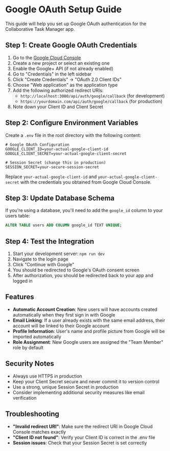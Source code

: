 # Google OAuth Setup Guide

This guide will help you set up Google OAuth authentication for the Collaborative Task Manager app.

## Step 1: Create Google OAuth Credentials

1. Go to the [Google Cloud Console](https://console.developers.google.com/)
2. Create a new project or select an existing one
3. Enable the Google+ API (if not already enabled)
4. Go to "Credentials" in the left sidebar
5. Click "Create Credentials" → "OAuth 2.0 Client IDs"
6. Choose "Web application" as the application type
7. Add the following authorized redirect URIs:
   - `http://localhost:3000/api/auth/google/callback` (for development)
   - `https://yourdomain.com/api/auth/google/callback` (for production)
8. Note down your Client ID and Client Secret

## Step 2: Configure Environment Variables

Create a `.env` file in the root directory with the following content:

```env
# Google OAuth Configuration
GOOGLE_CLIENT_ID=your-actual-google-client-id
GOOGLE_CLIENT_SECRET=your-actual-google-client-secret

# Session Secret (change this in production)
SESSION_SECRET=your-secure-session-secret
```

Replace `your-actual-google-client-id` and `your-actual-google-client-secret` with the credentials you obtained from Google Cloud Console.

## Step 3: Update Database Schema

If you're using a database, you'll need to add the `google_id` column to your users table:

```sql
ALTER TABLE users ADD COLUMN google_id TEXT UNIQUE;
```

## Step 4: Test the Integration

1. Start your development server: `npm run dev`
2. Navigate to the login page
3. Click "Continue with Google"
4. You should be redirected to Google's OAuth consent screen
5. After authorization, you should be redirected back to your app and logged in

## Features

- **Automatic Account Creation**: New users will have accounts created automatically when they first sign in with Google
- **Email Linking**: If a user already exists with the same email address, their account will be linked to their Google account
- **Profile Information**: User's name and profile picture from Google will be imported automatically
- **Role Assignment**: New Google users are assigned the "Team Member" role by default

## Security Notes

- Always use HTTPS in production
- Keep your Client Secret secure and never commit it to version control
- Use a strong, unique Session Secret in production
- Consider implementing additional security measures like email verification

## Troubleshooting

- **"Invalid redirect URI"**: Make sure the redirect URI in Google Cloud Console matches exactly
- **"Client ID not found"**: Verify your Client ID is correct in the .env file
- **Session issues**: Check that your Session Secret is set correctly 